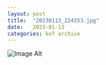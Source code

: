 ```yaml
---
layout:	post
title:	"20230113_224353.jpg"
date:	2023-01-13
categories:	kof archive
---
```


![Image Alt](https://k0f.github.io/assets/20230113_224353.jpg)